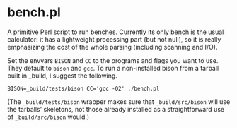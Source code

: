 # bench.pl
A primitive Perl script to run benches.  Currently its only bench is the
usual calculator: it has a lightweight processing part (but not null), so it
is really emphasizing the cost of the whole parsing (including scanning and
I/O).

Set the envvars `BISON` and `CC` to the programs and flags you want to use.
They default to `bison` and `gcc`.  To run a non-installed bison from a
tarball built in _build, I suggest the following.

    BISON=_build/tests/bison CC='gcc -O2' ./bench.pl

(The `_build/tests/bison` wrapper makes sure that `_build/src/bison` will
use the tarballs' skeletons, not those already installed as a
straightforward use of `_build/src/bison` would.)

<!--

Local Variables:
mode: markdown
fill-column: 76
ispell-dictionary: "american"
End:

Copyright (C) 2006, 2009-2015, 2018-2022 Free Software Foundation, Inc.

This file is part of Bison, the GNU Compiler Compiler.

Permission is granted to copy, distribute and/or modify this document
under the terms of the GNU Free Documentation License, Version 1.3 or
any later version published by the Free Software Foundation; with no
Invariant Sections, with no Front-Cover Texts, and with no Back-Cover
Texts.  A copy of the license is included in the "GNU Free
Documentation License" file as part of this distribution.

-->
